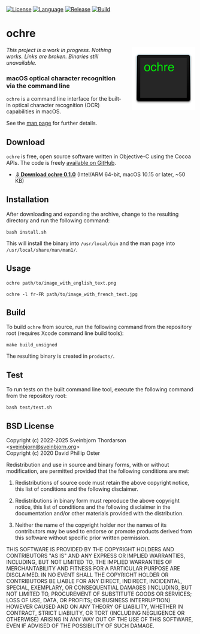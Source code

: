 [![License](https://img.shields.io/badge/License-BSD%203--Clause-blue.svg)](https://opensource.org/licenses/BSD-3-Clause)
[![Language](https://img.shields.io/badge/language-objective--c-lightgrey)]()
[![Release](https://shields.io/github/v/release/sveinbjornt/ochre?display_name=tag)]()
[![Build](https://github.com/sveinbjornt/ochre/actions/workflows/macos.yml/badge.svg)]()

# ochre

<img src="icon.png" width="168" height="168" alt="ochre" style="float: right; margin-left: 20px; margin-bottom: 20px;" align="right">

*This project is a work in progress. Nothing works. Links are broken. Binaries still unavailable.*

### macOS optical character recognition via the command line

`ochre` is a command line interface for the built-in optical character recognition (OCR) capabilities in macOS.

See the [man page](https://sveinbjorn.org/files/manpages/ochre.1.html) for further details.

## Download

`ochre` is free, open source software written in Objective-C using the Cocoa APIs.
The code is freely [available on GitHub](https://github.com/sveinbjornt/ochre).

* **[⇩ Download ochre 0.1.0](https://sveinbjorn.org/files/software/ochre.zip)** 
(Intel/ARM 64-bit, macOS 10.15 or later, ~50 KB)

## Installation

After downloading and expanding the archive, change to the resulting directory and run
the following command:

```
bash install.sh
```

This will install the binary into `/usr/local/bin` and the man page into
`/usr/local/share/man/man1/`.

## Usage

```
ochre path/to/image_with_english_text.png
```

```
ochre -l fr-FR path/to/image_with_french_text.jpg
```

## Build

To build `ochre` from source, run the following command from the repository root
(requires Xcode command line build tools):

```
make build_unsigned
```

The resulting binary is created in `products/`.

## Test

To run tests on the built command line tool, execute the following command from the repository root:

```
bash test/test.sh
```

## BSD License 

Copyright (c) 2022-2025 Sveinbjorn Thordarson
&lt;[sveinbjorn@sveinbjorn.org](mailto:sveinbjorn@sveinbjorn.org)&gt;  
Copyright (c) 2020 David Phillip Oster

Redistribution and use in source and binary forms, with or without modification,
are permitted provided that the following conditions are met:

1. Redistributions of source code must retain the above copyright notice, this
list of conditions and the following disclaimer.

2. Redistributions in binary form must reproduce the above copyright notice, this
list of conditions and the following disclaimer in the documentation and/or other
materials provided with the distribution.

3. Neither the name of the copyright holder nor the names of its contributors may
be used to endorse or promote products derived from this software without specific
prior written permission.

THIS SOFTWARE IS PROVIDED BY THE COPYRIGHT HOLDERS AND CONTRIBUTORS "AS IS" AND
ANY EXPRESS OR IMPLIED WARRANTIES, INCLUDING, BUT NOT LIMITED TO, THE IMPLIED
WARRANTIES OF MERCHANTABILITY AND FITNESS FOR A PARTICULAR PURPOSE ARE DISCLAIMED.
IN NO EVENT SHALL THE COPYRIGHT HOLDER OR CONTRIBUTORS BE LIABLE FOR ANY DIRECT,
INDIRECT, INCIDENTAL, SPECIAL, EXEMPLARY, OR CONSEQUENTIAL DAMAGES (INCLUDING, BUT
NOT LIMITED TO, PROCUREMENT OF SUBSTITUTE GOODS OR SERVICES; LOSS OF USE, DATA, OR
PROFITS; OR BUSINESS INTERRUPTION) HOWEVER CAUSED AND ON ANY THEORY OF LIABILITY,
WHETHER IN CONTRACT, STRICT LIABILITY, OR TORT (INCLUDING NEGLIGENCE OR OTHERWISE)
ARISING IN ANY WAY OUT OF THE USE OF THIS SOFTWARE, EVEN IF ADVISED OF THE
POSSIBILITY OF SUCH DAMAGE.

